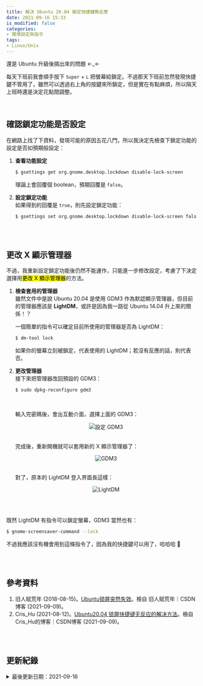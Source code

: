 ```yaml
---
title: 解決 Ubuntu 20.04 鎖定快捷鍵無反應
date: 2021-09-16 15:33
is_modified: false
categories:
- 環境設定與指令
tags:
- Linux/Unix 
--- 
```


還是 Ubuntu 升級後搞出來的問題 ←_←  
  
每天下班前我會順手按下 `Super` + `L` 把螢幕給鎖定。不過那天下班前忽然發現快捷鍵不管用了，雖然可以透過右上角的按鍵來所鎖定，但是實在有點麻煩，所以隔天上班時還是決定花點間調整。

<!--more-->
<br>

## 確認鎖定功能是否設定  

在網路上找了下資料，發現可能的原因五花八門，所以我決定先檢查下鎖定功能的設定是否如預期般設定：

1. **查看功能設定**  
    ```bash
    $ gsettings get org.gnome.desktop.lockdown disable-lock-screen
    ```
    
    理論上會回覆個 boolean，預期回覆是 `false`。
    
2. **設定鎖定功能**  
    如果得到的回覆是 `true`，則先設定鎖定功能：
    ```bash
    $ gsettings set org.gnome.desktop.lockdown disable-lock-screen false
    ```

<br><br>

## 更改 X 顯示管理器    

不過，我重新設定鎖定功能後仍然不能運作，只能進一步修改設定，考慮了下決定選擇用<mark>更改 X 顯示管理器</mark>的方法。

1. **檢查套用的管理器**  
    雖然文件中是說 Ubuntu 20.04 是使用 GDM3 作為默認顯示管理器，但目前的管理器應該是 **LightDM**，或許是因為我一路從 Ubuntu 14.04 升上來的關係！？  
    
    一個簡單的指令可以確定目前所使用的管理器是否為 LightDM：    
    ```bash
    $ dm-tool lock
    ```
    如果你的螢幕立刻被鎖定，代表使用的 LightDM；若沒有反應的話，則代表否。
    
2. **更改管理器**   
    接下來把管理器改回預設的 GDM3：
    ```bash
    $ sudo dpkg-reconfigure gdm3
    ```
    
    <br>
    
    輸入完密碼後，會出互動介面，選擇上面的 GDM3：
    <center> <img src="https://i.imgur.com/qv27MZB.png" alt="設定 GDM3"></center>
   
    <br>
    
    完成後，重新開機就可以套用新的 X 顯示管理器了：
    <center> <img src="https://i.imgur.com/pOVPMeq.png" alt="GDM3"></center>

    <br>
    
    對了，原本的 LightDM 登入界面長這樣：
    <center> <img src="https://i.imgur.com/NrTbmF0.png" alt="LightDM"></center>
   
<br><br>   

既然 LightDM 有指令可以鎖定螢幕，GDM3 當然也有：    
```bash
$ gnome-screensaver-command --lock
```
不過我應該沒有機會用到這條指令了，因為我的快捷鍵可以用了，哈哈哈 :metal:

<br><br> 

## 參考資料 
1. 旧人赋荒年 (2018-08-15)。[Ubuntu锁屏突然失效](https://blog.csdn.net/yangziluomu/article/details/81702000)。檢自 旧人赋荒年｜CSDN博客 (2021-09-09)。
2. Cris_Hu (2021-08-12)。[Ubuntu20.04 锁屏快捷键无反应的解决方法](https://blog.csdn.net/Cris_Hu/article/details/119639189)。檢自 Cris_Hu的博客｜CSDN博客 (2021-09-09)。


<br><br> 

## 更新紀錄
<details class="update_stamp">
  <summary>最後更新日期：2021-09-16</summary>
  <ul>
    <li>2021-09-16 發布</li>
    <li>2021-09-14 完稿</li>
    <li>2021-09-09 起稿</li>
  </ul>
</details>